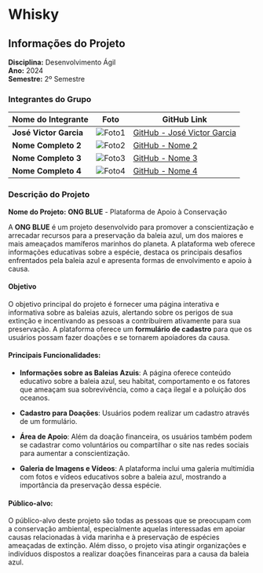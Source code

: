 # Whisky

## Informações do Projeto

**Disciplina:** Desenvolvimento Ágil  
**Ano:** 2024  
**Semestre:** 2º Semestre

### Integrantes do Grupo

| Nome do Integrante       | Foto                                              | GitHub Link                                 |
|--------------------------|---------------------------------------------------|---------------------------------------------|
| **José Victor Garcia**       | ![Foto1](caminho/para/foto1.jpg)                  | [GitHub - José Victor Garcia]([https://github.com/usuario1](https://github.com/JvictorGarcia)) |
| **Nome Completo 2**       | ![Foto2](caminho/para/foto2.jpg)                  | [GitHub - Nome 2](https://github.com/usuario2) |
| **Nome Completo 3**       | ![Foto3](caminho/para/foto3.jpg)                  | [GitHub - Nome 3](https://github.com/usuario3) |
| **Nome Completo 4**       | ![Foto4](caminho/para/foto4.jpg)                  | [GitHub - Nome 4](https://github.com/usuario4) |


### Descrição do Projeto

**Nome do Projeto:** **ONG BLUE** - Plataforma de Apoio à Conservação

A **ONG BLUE** é um projeto desenvolvido para promover a conscientização e arrecadar recursos para a preservação da baleia azul, um dos maiores e mais ameaçados mamíferos marinhos do planeta. A plataforma web oferece informações educativas sobre a espécie, destaca os principais desafios enfrentados pela baleia azul e apresenta formas de envolvimento e apoio à causa.

#### Objetivo

O objetivo principal do projeto é fornecer uma página interativa e informativa sobre as baleias azuis, alertando sobre os perigos de sua extinção e incentivando as pessoas a contribuírem ativamente para sua preservação. A plataforma oferece um **formulário de cadastro** para que os usuários possam fazer doações e se tornarem apoiadores da causa.

#### Principais Funcionalidades:

- **Informações sobre as Baleias Azuis**: A página oferece conteúdo educativo sobre a baleia azul, seu habitat, comportamento e os fatores que ameaçam sua sobrevivência, como a caça ilegal e a poluição dos oceanos.
  
- **Cadastro para Doações**: Usuários podem realizar um cadastro através de um formulário. 

- **Área de Apoio**: Além da doação financeira, os usuários também podem se cadastrar como voluntários ou compartilhar o site nas redes sociais para aumentar a conscientização.

- **Galeria de Imagens e Vídeos**: A plataforma inclui uma galeria multimídia com fotos e vídeos educativos sobre a baleia azul, mostrando a importância da preservação dessa espécie.

#### Público-alvo:

O público-alvo deste projeto são todas as pessoas que se preocupam com a conservação ambiental, especialmente aquelas interessadas em apoiar causas relacionadas à vida marinha e à preservação de espécies ameaçadas de extinção. Além disso, o projeto visa atingir organizações e indivíduos dispostos a realizar doações financeiras para a causa da baleia azul.

